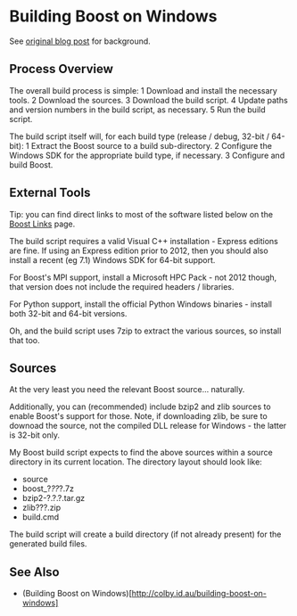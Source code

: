 # Building Boost on Windows

See [original blog post](http://colby.id.au/building-boost-on-windows) for background.

## Process Overview

The overall build process is simple:
1 Download and install the necessary tools.
2 Download the sources.
3 Download the build script.
4 Update paths and version numbers in the build script, as necessary.
5 Run the build script.

The build script itself will, for each build type (release / debug, 32-bit / 64-bit):
1 Extract the Boost source to a build sub-directory.
2 Configure the Windows SDK for the appropriate build type, if necessary.
3 Configure and build Boost.

## External Tools

Tip: you can find direct links to most of the software listed below on the
[Boost Links](http://colby.id.au/boost-links) page.

The build script requires a valid Visual C++ installation - Express editions are fine. If using an Express edition prior to 2012, then you should also install a recent (eg 7.1) Windows SDK for 64-bit support.

For Boost's MPI support, install a Microsoft HPC Pack - not 2012 though, that version does not include the required headers / libraries.

For Python support, install the official Python Windows binaries - install both 32-bit and 64-bit versions.

Oh, and the build script uses 7zip to extract the various sources, so install that too.

## Sources

At the very least you need the relevant Boost source... naturally.

Additionally, you can (recommended) include bzip2 and zlib sources to enable Boost's support for those. Note, if downloading zlib, be sure to downoad the source, not the compiled DLL release for Windows - the latter is 32-bit only.

My Boost build script expects to find the above sources within a source directory in its current location. The directory layout should look like:

* source
 * boost_?_??_?.7z
 * bzip2-?.?.?.tar.gz
 * zlib???.zip
* build.cmd

The build script will create a build directory (if not already present) for the generated build files.

## See Also
* (Building Boost on Windows)[http://colby.id.au/building-boost-on-windows]

